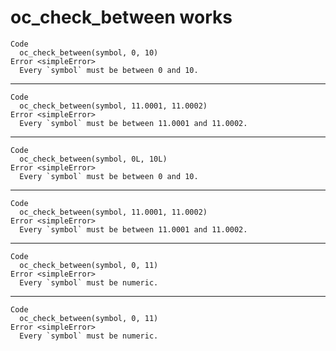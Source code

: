 # oc_check_between works

    Code
      oc_check_between(symbol, 0, 10)
    Error <simpleError>
      Every `symbol` must be between 0 and 10.

---

    Code
      oc_check_between(symbol, 11.0001, 11.0002)
    Error <simpleError>
      Every `symbol` must be between 11.0001 and 11.0002.

---

    Code
      oc_check_between(symbol, 0L, 10L)
    Error <simpleError>
      Every `symbol` must be between 0 and 10.

---

    Code
      oc_check_between(symbol, 11.0001, 11.0002)
    Error <simpleError>
      Every `symbol` must be between 11.0001 and 11.0002.

---

    Code
      oc_check_between(symbol, 0, 11)
    Error <simpleError>
      Every `symbol` must be numeric.

---

    Code
      oc_check_between(symbol, 0, 11)
    Error <simpleError>
      Every `symbol` must be numeric.

